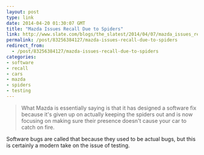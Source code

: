 ```yaml
---
layout: post
type: link
date: 2014-04-20 01:30:07 GMT
title: "Mazda Issues Recall Due to Spiders"
link: http://www.slate.com/blogs/the_slatest/2014/04/07/mazda_issues_recall_because_spiders_invade_fuel_tank_causing_fire_risk.html?utm_source=nextdraft&utm_medium=email
permalink: /post/83256384127/mazda-issues-recall-due-to-spiders
redirect_from: 
  - /post/83256384127/mazda-issues-recall-due-to-spiders
categories:
- software
- recall
- cars
- mazda
- spiders
- testing
---
```

<blockquote>What Mazda is essentially saying is that it has designed a software fix because it's given up on actually keeping the spiders out and is now focusing on making sure their presence doesn't cause your car to catch on fire.</blockquote>
<p>Software bugs are called that because they used to be actual bugs, but this is certainly a modern take on the issue of testing.</p>